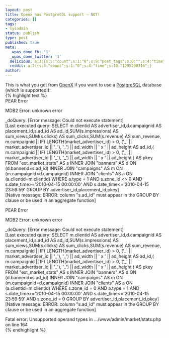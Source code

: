 ```yaml
---
layout: post
title: Openx has PostgreSQL support – NOT!
categories: []
tags:
- sysadmin
status: publish
type: post
published: true
meta:
  _wpas_done_fb: '1'
  _wpas_done_twitter: '1'
  delicious: a:3:{s:5:"count";s:1:"0";s:9:"post_tags";s:0:"";s:4:"time";s:10:"1275723775";}
  reddit: a:2:{s:5:"count";s:1:"0";s:4:"time";s:10:"1295290316";}
author: 
---
```

<p>This is what you get from <a href="http://www.openx.org/">OpenX</a> if you want to use a <a href="http://www.postgresql.org">PostgreSQL</a> database (which is supported!):<br />
{% highlight text %}<br />
PEAR Error </p>
<p>MDB2 Error: unknown error </p>
<p>_doQuery: [Error message: Could not execute statement]<br />
[Last executed query: SELECT m.clientid AS advertiser_id,d.campaignid AS placement_id,s.ad_id AS ad_id,SUM(s.impressions) AS sum_views,SUM(s.clicks) AS sum_clicks,SUM(s.revenue) AS sum_revenue, m.campaignid || IF( LENGTH(market_advertiser_id) &gt; 0, ('_' || market_advertiser_id || '_'),  '_') || ad_width || ' x ' || ad_height  AS ad_id,( m.campaignid || IF( LENGTH(market_advertiser_id) &gt; 0, ('_' || market_advertiser_id || '_'),  '_') || ad_width || ' x ' || ad_height ) AS pkey FROM &quot;ext_market_stats&quot; AS s INNER JOIN &quot;banners&quot; AS d ON (d.bannerid=s.ad_id) INNER JOIN &quot;campaigns&quot; AS m ON (m.campaignid=d.campaignid) INNER JOIN &quot;clients&quot; AS a ON (a.clientid=m.clientid) WHERE a.type = 1 AND s.zone_id &lt;&gt; 0 AND s.date_time&gt;='2010-04-15 00:00:00' AND s.date_time&lt;='2010-04-15 23:59:59' GROUP BY advertiser_id,placement_id,pkey]<br />
[Native message: ERROR:  column &quot;s.ad_id&quot; must appear in the GROUP BY clause or be used in an aggregate function]</p>
<p>PEAR Error</p>
<p>MDB2 Error: unknown error</p>
<p>_doQuery: [Error message: Could not execute statement]<br />
[Last executed query: SELECT m.clientid AS advertiser_id,d.campaignid AS placement_id,s.ad_id AS ad_id,SUM(s.impressions) AS sum_views,SUM(s.clicks) AS sum_clicks,SUM(s.revenue) AS sum_revenue, m.campaignid || IF( LENGTH(market_advertiser_id) &gt; 0, ('_' || market_advertiser_id || '_'),  '_') || ad_width || ' x ' || ad_height  AS ad_id,( m.campaignid || IF( LENGTH(market_advertiser_id) &gt; 0, ('_' || market_advertiser_id || '_'),  '_') || ad_width || ' x ' || ad_height ) AS pkey FROM &quot;ext_market_stats&quot; AS s INNER JOIN &quot;banners&quot; AS d ON (d.bannerid=s.ad_id) INNER JOIN &quot;campaigns&quot; AS m ON (m.campaignid=d.campaignid) INNER JOIN &quot;clients&quot; AS a ON (a.clientid=m.clientid) WHERE s.zone_id = 0 AND a.type = 1 AND s.date_time&gt;='2010-04-15 00:00:00' AND s.date_time&lt;='2010-04-15 23:59:59' AND s.zone_id = 0 GROUP BY advertiser_id,placement_id,pkey]<br />
[Native message: ERROR:  column &quot;s.ad_id&quot; must appear in the GROUP BY clause or be used in an aggregate function]</p>
<p>Fatal error: Unsupported operand types in .../www/admin/market/stats.php on line 164<br />
{% endhighlight %}</p>

